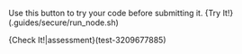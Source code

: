 Use this button to try your code before submitting it.
{Try It!}(.guides/secure/run_node.sh)

{Check It!|assessment}(test-3209677885)